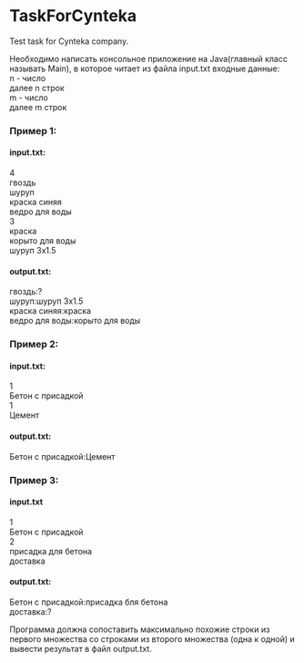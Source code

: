 # TaskForCynteka
Test task for Cynteka company.
  
Необходимо написать консольное приложение на Java(главный класс называть Main), в которое читает из файла input.txt входные данные:  
n - число  
далее n строк  
m - число  
далее m строк  
  
### Пример 1:  
#### input.txt:  
4  
гвоздь  
шуруп  
краска синяя  
ведро для воды  
3  
краска  
корыто для воды  
шуруп 3х1.5  
#### output.txt:  
гвоздь:?  
шуруп:шуруп 3х1.5  
краска синяя:краска  
ведро для воды:корыто для воды  
  
### Пример 2:  
#### input.txt:  
1  
Бетон с присадкой  
1  
Цемент  
#### output.txt:  
Бетон с присадкой:Цемент  
  
### Пример 3:
#### input.txt
1  
Бетон с присадкой  
2  
присадка для бетона  
доставка  
#### output.txt:  
Бетон с присадкой:присадка бля бетона  
доставка:?  
  
Программа должна сопоставить максимально похожие строки из первого множества со строками из
второго множества (одна к одной) и вывести результат в файл output.txt.